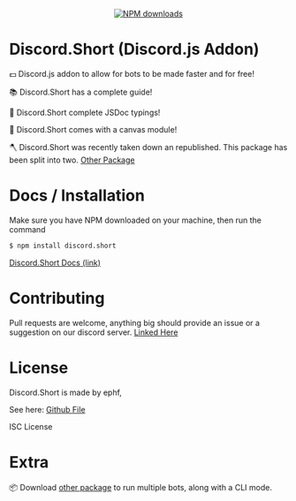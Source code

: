 <div align="center">
  <p>
    <a href="https://www.npmjs.com/package/discord.short"><img src="https://img.shields.io/npm/dt/discord.short.svg?maxAge=3600" alt="NPM downloads" /></a>
  </p>
</div>

# Discord.Short (Discord.js Addon)

💵 Discord.js addon to allow for bots to be made faster and for free!

📚 Discord.Short has a complete guide!

🔎 Discord.Short complete JSDoc typings!

🎨 Discord.Short comes with a canvas module!

🪓 Discord.Short was recently taken down an republished. This package has been split into two. [Other Package](https://npmjs.com/package/discord.short-multirun)

# Docs / Installation

Make sure you have NPM downloaded on your machine, then run the command

```bash
$ npm install discord.short
```

[Discord.Short Docs (link)](https://ephf.gitbook.io/discord-short/)

# Contributing

Pull requests are welcome, anything big should provide an issue or a suggestion on our discord server. [Linked Here](https://discord.gg/QctNVtJGU5)

# License

Discord.Short is made by ephf,

See here: [Github File](https://github.com/ephf/discord.short/blob/main/license)

ISC License

# Extra

📦 Download [other package](https://npmjs.com/package/discord.short-multirun) to run multiple bots, along with a CLI mode.

